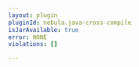 ```yaml
---
layout: plugin
pluginId: nebula.java-cross-compile
isJarAvailable: true
error: NONE
violations: []

---
```

